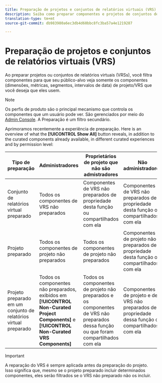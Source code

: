 ```yaml
---
title: Preparação de projetos e conjuntos de relatórios virtuais (VRS)
description: Saiba como preparar componentes e projetos de conjuntos de relatórios virtuais (VRS)
translation-type: tm+mt
source-git-commit: db983980a6ec3db4d60bbc8fc3ba57a4e1219287

---
```



# Preparação de projetos e conjuntos de relatórios virtuais (VRS)

Ao preparar projetos ou conjuntos de relatórios virtuais (VRSs), você filtra componentes para que seu público-alvo veja somente os componentes (dimensões, métricas, segmentos, intervalos de data) de projeto/VRS que você deseja que eles usem.

>[!NOTE]
>
>Os perfis de produto são o principal mecanismo que controla os componentes que um usuário pode ver. São gerenciados por meio do [Admin Console](https://helpx.adobe.com/br/enterprise/using/manage-products-and-profiles.html#createproductprofiles). A Preparação é um filtro secundário.

Aprimoramos recentemente a experiência de preparação. Here is an overview of what the **[!UICONTROL Show All]** button reveals, in addition to the curated components already available, in different curated experiences and by permission level:

| Tipo de preparação | Administradores | Proprietários de projeto que não são admistradores | Não administradores |
|---|---|---|---|
| Conjunto de relatórios virtual preparado | Todos os componentes de VRS não preparados | Componentes de VRS não preparados de propriedade desta função ou compartilhados com ela | Componentes de VRS não preparados de propriedade desta função ou compartilhados com ela |
| Projeto preparado | Todos os componentes de projeto não preparados | Todos os componentes de projeto não preparados | Componentes de projeto não preparados de propriedade desta função ou compartilhados com ela |
| Projeto preparado em um conjunto de relatórios virtual preparado | Todos os componentes não preparados, exibidos em   **[!UICONTROL Non-Curated Project Components]** e **[!UICONTROL Non-Curated VRS Components]** | Todos os componentes de projeto não preparados e os componentes de VRS não preparados dessa função ou que foram compartilhados com ela | Componentes de projeto e de VRS não preparados de propriedade dessa função ou compartilhados com ela |

>[!IMPORTANT]
>
>A reparação do VRS é sempre aplicada antes da preparação do projeto. Isso significa que, mesmo se o projeto preparado incluir determinados componentes, eles serão filtrados se o VRS não preparado não os incluir.
